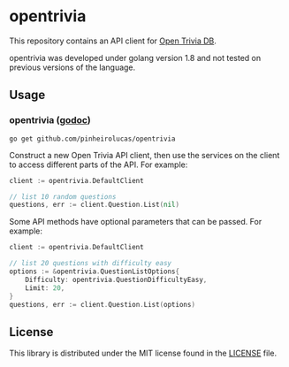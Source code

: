 <!--# opentrivia
API client for Open Trivia DB: https://opentdb.com/

Click [here](https://godoc.org/github.com/pinheirolucas/opentrivia) to see the docs.-->

# opentrivia

This repository contains an API client for [Open Trivia DB](https://opentdb.com/).

opentrivia was developed under golang version 1.8 and not tested on previous versions of the
language.

## Usage

### opentrivia ([godoc](https://godoc.org/github.com/pinheirolucas/opentrivia))

	go get github.com/pinheirolucas/opentrivia

Construct a new Open Trivia API client, then use the services on the client to access
different parts of the API. For example:

```go
client := opentrivia.DefaultClient

// list 10 random questions
questions, err := client.Question.List(nil)
```

Some API methods have optional parameters that can be passed. For example:

```go
client := opentrivia.DefaultClient

// list 20 questions with difficulty easy
options := &opentrivia.QuestionListOptions{
	Difficulty: opentrivia.QuestionDifficultyEasy,
	Limit: 20,
}
questions, err := client.Question.List(options)
```

## License

This library is distributed under the MIT license found in the
[LICENSE](https://github.com/pinheirolucas/opentrivia/blob/master/LICENSE) file.
